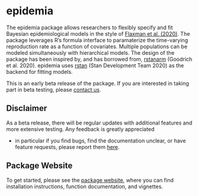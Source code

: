 epidemia
================

The epidemia package allows researchers to flexibly specify and fit
Bayesian epidemiological models in the style of [Flaxman et
al. (2020)](https://www.nature.com/articles/s41586-020-2405-7). The
package leverages R’s formula interface to paramaterize the time-varying
reproduction rate as a function of covariates. Multiple populations can
be modeled simultaneously with hierarchical models. The design of the
package has been inspired by, and has borrowed from,
[rstanarm](https://mc-stan.org/rstanarm/) (Goodrich et al. 2020).
epidemia uses [rstan](https://mc-stan.org/rstan/) (Stan Development Team
2020) as the backend for fitting models.

This is an early beta release of the package. If you are interested in
taking part in beta testing, please [contact
us](mailto:james.scott15@imperial.ac.uk).

## Disclaimer

As a beta release, there will be regular updates with additional
features and more extensive testing. Any feedback is greatly appreciated
- in particular if you find bugs, find the documentation unclear, or
have feature requests, please report them
[here](https://github.com/ImperialCollegeLondon/epidemia/issues).

## Package Website

To get started, please see the [package website](#package-website),
where you can find installation instructions, function documentation,
and vignettes.
